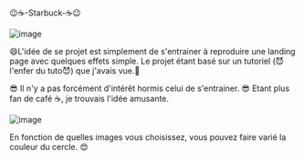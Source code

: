 😉☕️-Starbuck-☕️😉

![image](https://user-images.githubusercontent.com/85620905/180316772-2b58bcab-5d00-458f-9974-5ddaf15743da.png)

😄L'idée de se projet est simplement de s'entrainer à reproduire 
une landing page avec quelques effets simple.
Le projet étant basé sur un tutoriel (😈l'enfer du tuto😈) que j'avais vue.🤗

😎 Il n'y a pas forcément d'intérêt hormis celui de s'entrainer. 😎
Etant plus fan de café ☕️, je trouvais l'idée amusante. 


![image](https://user-images.githubusercontent.com/85620905/180317255-fc4887b3-c9fb-43d2-ab98-8dfc6954e809.png)

En fonction de quelles images vous choisissez, vous pouvez faire varié la couleur du cercle. 😍
